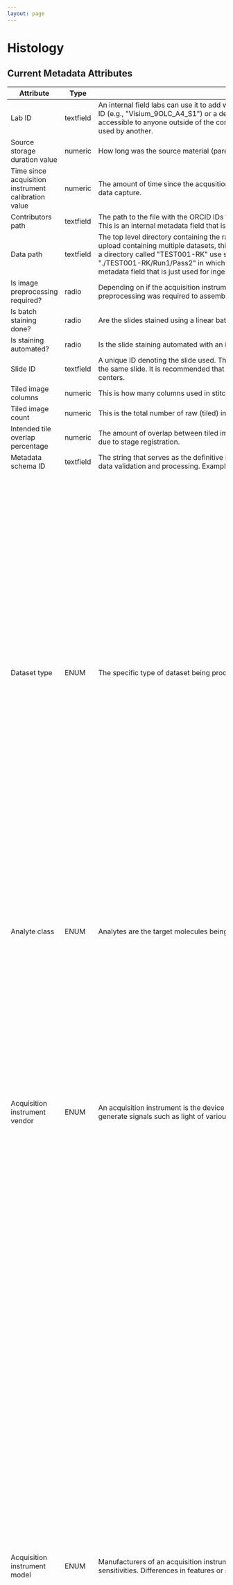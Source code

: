 ```yaml
--- 
layout: page 
---
```

# Histology 

## Current Metadata Attributes 


| Attribute                                           | Type      | Description                                                                                                                                                                                                                                                                                                                                                                                                                                                                                                                                                                                                                                                                                                      | Value                                                          | Required   |
|-----------------------------------------------------|-----------|------------------------------------------------------------------------------------------------------------------------------------------------------------------------------------------------------------------------------------------------------------------------------------------------------------------------------------------------------------------------------------------------------------------------------------------------------------------------------------------------------------------------------------------------------------------------------------------------------------------------------------------------------------------------------------------------------------------|----------------------------------------------------------------|------------|
| Lab ID                                              | textfield | An internal field labs can use it to add whatever ID(s) they want or need for dataset validation and tracking. This could be a single ID (e.g., "Visium_9OLC_A4_S1") or a delimited list of IDs (e.g., “9OL; 9OLC.A2; Visium_9OLC_A4_S1”). This field will not be accessible to anyone outside of the consortium and no effort will be made to check if IDs provided by one data provider are also used by another.                                                                                                                                                                                                                                                                                              |                                                                | False      |
| Source storage duration value                       | numeric   | How long was the source material (parent) stored, prior to this sample being processed.                                                                                                                                                                                                                                                                                                                                                                                                                                                                                                                                                                                                                          |                                                                | True       |
| Time since acquisition instrument calibration value | numeric   | The amount of time since the acqusition instrument was last serviced by the vendor. This provides a metric for assessing drift in data capture.                                                                                                                                                                                                                                                                                                                                                                                                                                                                                                                                                                  |                                                                | False      |
| Contributors path                                   | textfield | The path to the file with the ORCID IDs for all contributors of this dataset (e.g., "./extras/contributors.tsv" or "./contributors.tsv"). This is an internal metadata field that is just used for ingest.                                                                                                                                                                                                                                                                                                                                                                                                                                                                                                       |                                                                | True       |
| Data path                                           | textfield | The top level directory containing the raw and/or processed data. For a single dataset upload this might be "." where as for a data upload containing multiple datasets, this would be the directory name for the respective dataset. For instance, if the data is within a directory called "TEST001-RK" use syntax "./TEST001-RK" for this field. If there are multiple directory levels, use the format "./TEST001-RK/Run1/Pass2" in which "Pass2" is the subdirectory where the single dataset's data is stored. This is an internal metadata field that is just used for ingest.                                                                                                                            |                                                                | True       |
| Is image preprocessing required?                    | radio     | Depending on if the acquisition instrument was a microscope, slide scanner, etc. will indicate whether or not any level of preprocessing was required to assemble the image (e.g., fusing image tiles) .                                                                                                                                                                                                                                                                                                                                                                                                                                                                                                         | 0,1                                                            | False      |
| Is batch staining done?                             | radio     | Are the slides stained using a linear batch method or individually?                                                                                                                                                                                                                                                                                                                                                                                                                                                                                                                                                                                                                                              | 0,1                                                            | True       |
| Is staining automated?                              | radio     | Is the slide staining automated with an instrument?                                                                                                                                                                                                                                                                                                                                                                                                                                                                                                                                                                                                                                                              | 0,1                                                            | True       |
| Slide ID                                            | textfield | A unique ID denoting the slide used. This allows users the ability to determine which tissue sections were processed together on the same slide. It is recommended that data providers prefix the ID with the center name, to prevent values overlapping across centers.                                                                                                                                                                                                                                                                                                                                                                                                                                         |                                                                | False      |
| Tiled image columns                                 | numeric   | This is how many columns used in stitching. This is sometimes referred to as the grid size x.                                                                                                                                                                                                                                                                                                                                                                                                                                                                                                                                                                                                                    |                                                                | False      |
| Tiled image count                                   | numeric   | This is the total number of raw (tiled) images captured, that are to be stitched together.                                                                                                                                                                                                                                                                                                                                                                                                                                                                                                                                                                                                                       |                                                                | False      |
| Intended tile overlap percentage                    | numeric   | The amount of overlap between tiled images. This is the set point, where as during image acquisition there will be slight variations due to stage registration.                                                                                                                                                                                                                                                                                                                                                                                                                                                                                                                                                  |                                                                | False      |
| Metadata schema ID                                  | textfield | The string that serves as the definitive identifier for the metadata schema version and is readily interpretable by computers for data validation and processing. Example: 22bc762a-5020-419d-b170-24253ed9e8d9                                                                                                                                                                                                                                                                                                                                                                                                                                                                                                  |                                                                | True       |
| Dataset type                                        | ENUM      | The specific type of dataset being produced.                                                                                                                                                                                                                                                                                                                                                                                                                                                                                                                                                                                                                                                                     | 10X Multiome, 2D Imaging Mass Cytometry, ATACseq, Auto-fluorescence, Cell DIVE, CODEX, Confocal, CosMx, CyCIF, DBiT, DESI, Enhanced Stimulated Raman Spectroscopy (SRS), GeoMx (nCounter), GeoMx (NGS), HiFi-Slide, Histology, LC-MS, Light Sheet, MALDI, MERFISH, MIBI, Molecular Cartography, MUSIC, nanoSPLITS, PhenoCycler, Resolve, RNAseq, RNAseq (with probes), Second Harmonic Generation (SHG), SIMS, SNARE-seq2, Stereo-seq, Thick section Multiphoton MxIF, Visium (no probes), Visium (with probes), Xenium| True       |
| Analyte class                                       | ENUM      | Analytes are the target molecules being measured with the assay.                                                                                                                                                                                                                                                                                                                                                                                                                                                                                                                                                                                                                                                 | Chromatin, DNA, DNA + RNA, Endogenous fluorophores, Fluorochrome, Lipid, Metabolite, Nucleic acid and protein, Peptide, Polysaccharide, Protein, RNA  | True       |
| Acquisition instrument vendor                       | ENUM      | An acquisition instrument is the device that contains the signal detection hardware and signal processing software. Assays generate signals such as light of various intensities or color or signals representing the molecular mass.                                                                                                                                                                                                                                                                                                                                                                                                                                                                            | Akoya Biosciences, Andor, BGI Genomics, Bruker, Cytiva, Evident Scientific (Olympus), GE Healthcare, Hamamatsu, Huron Digital Pathology, Illumina, In-House, Ionpath, Keyence, Leica Biosystems, Leica Microsystems, Motic, NanoString, Resolve Biosciences, Sciex, Standard BioTools (Fluidigm), Thermo Fisher Scientific, Zeiss Microscopy | True       |
| Acquisition instrument model                        | ENUM      | Manufacturers of an acquisition instrument may offer various versions (models) of that instrument with different features or sensitivities. Differences in features or sensitivities may be relevant to processing or interpretation of the data.                                                                                                                                                                                                                                                                                                                                                                                                                                                                | Aperio AT2, Aperio CS2, Axio Observer 3, Axio Observer 5, Axio Observer 7, Axio Scan.Z1, BZ-X710, BZ-X800, BZ-X810, CosMx Spatial Molecular Imager, Custom: Multiphoton, Digital Spatial Profiler, DM6 B, DNBSEQ-T7, EVOS M7000, HiSeq 2500, HiSeq 4000, Hyperion Imaging System, IN Cell Analyzer 2200, Lightsheet 7, MALDI timsTOF Flex Prototype, MIBIscope, MoticEasyScan One, NanoZoomer 2.0-HT, NanoZoomer S210, NanoZoomer S360, NanoZoomer S60, NanoZoomer-SQ, NextSeq 2000, NextSeq 500, NextSeq 550, NovaSeq 6000, NovaSeq X, NovaSeq X Plus, Orbitrap Eclipse Tribrid, Orbitrap Fusion Lumos Tribrid, Phenocycler-Fusion 1.0, Phenocycler-Fusion 2.0, PhenoImager Fusion, Q Exactive, Q Exactive HF, Q Exactive UHMR, QTRAP 5500, Resolve Biosciences Molecular Cartography, SCN400, STELLARIS 5, TissueScope LE Slide Scanner, Unknown, VS200 Slide Scanner, Xenium Analyzer, Zyla 4.2 sCMOS | True       |
| Source storage duration unit                        | ENUM      | The time duration unit of measurement                                                                                                                                                                                                                                                                                                                                                                                                                                                                                                                                                                                                                                                                            | hour, month, day, minute, year | True       |
| Time since acquisition instrument calibration unit  | ENUM      | The time unit of measurement                                                                                                                                                                                                                                                                                                                                                                                                                                                                                                                                                                                                                                                                                     | month, day, year | False      |
| Stain name                                          | ENUM      | The name of the chemical stains (dyes) applied to histology samples to highlight important features of the tissue as well as to enhance the tissue contrast.                                                                                                                                                                                                                                                                                                                                                                                                                                                                                                                                                     | AB-PAS, H&E, H-DAB, LFB, PAS, Trichrome | True       |
| Stain technique                                     | ENUM      | There are typically three types of stains: progressive, modified progressive, and regressive. Progressive staining occurs when the hematoxylin is added to the tissue without being followed by a differentiator to remove excess dye. With regressive and modified progressive staining, a differentiator is used.                                                                                                                                                                                                                                                                                                                                                                                              | Modified progressive staining, Not applicable, Progressive staining, Regressive staining | False      |
| Preparation instrument vendor                       | ENUM      | The manufacturer of the instrument used to prepare (staining/processing) the sample for the assay. If an automatic slide staining method was indicated this field should list the manufacturer of the instrument.                                                                                                                                                                                                                                                                                                                                                                                                                                                                                                | 10x Genomics, Hamamatsu, HTX Technologies, In-House, Leica Biosystems, Not applicable, Roche Diagnostics, SunChrom, Thermo Fisher Scientific | False      |
| Preparation instrument model                        | ENUM      | Manufacturers of a staining system instrument may offer various versions (models) of that instrument with different features. Differences in features or sensitivities may be relevant to processing or interpretation of the data.                                                                                                                                                                                                                                                                                                                                                                                                                                                                              | AutoStainer XL, Chromium Connect, Chromium Controller, Chromium iX, Chromium X, Discovery Ultra, EVOS M7000, M3+ Sprayer, M5 Sprayer, NanoZoomer S210, NanoZoomer S360, NanoZoomer S60, Not applicable, ST5020 Multistainer, Sublimator, SunCollect Sprayer, TM-Sprayer, Visium CytAssist | False      |
| Tile configuration                                  | ENUM      | This is how the tiles are configured for stitching.                                                                                                                                                                                                                                                                                                                                                                                                                                                                                                                                                                                                                                                              | Column-by-column, Not applicable, Row-by-row, Snake-by-columns, Snake-by-rows | False      |
| Scan direction                                      | ENUM      | This is the direction of imaging, which is required for stitching.                                                                                                                                                                                                                                                                                                                                                                                                                                                                                                                                                                                                                                               | Left-and-down, Left-and-up, Not applicable, Right-and-down, Right-and-up | False      |
| Preparation protocol DOI                            | link      | DOI for the protocols.io page that describes the assay or sample procurment and preparation. For example for an imaging assay, the protocol might include staining of a section through the creation of an OME-TIFF file. In this case the protocol would include any image processing steps required to create the OME-TIFF file. Example: https://dx.doi.org/10.17504/protocols.io.eq2lyno9qvx9/v1                                                                                                                                                                                                                                                                                                             |                                                                | True       |
| Is targeted?                                        | radio     | Specifies whether or not a specific molecule(s) is/are targeted for detection/measurement by the assay ("Yes" or "No"). The CODEX analyte is protein.                                                                                                                                                                                                                                                                                                                                                                                                                                                                                                                                                            | 0,1                                                            | True       |
| Parent sample ID                                    | textfield | Unique HuBMAP or SenNet identifier of the sample (i.e., block, section or suspension) used to perform this assay. For example, for a RNAseq assay, the parent would be the suspension, whereas, for one of the imaging assays, the parent would be the tissue section. If an assay comes from multiple parent samples then this should be a comma separated list. Example: HBM386.ZGKG.235, HBM672.MKPK.442 or SNT232.UBHJ.322, SNT329.ALSK.102                                                                                                                                                                                                                                                                  |                                                                | True       |
| Non global files                                    | textfield | A semicolon separated list of non-shared files to be included in the dataset. The path assumes the files are located in the "TOP/non-global/" directory. For example, for the file is TOP/non-global/lab_processed/images/1-tissue-boundary.geojson the value of this field would be "./lab_processed/images/1-tissue-boundary.geojson". After ingest, these files will be copied to the appropriate locations within the respective dataset directory tree. This field is used for internal HuBMAP processing. Examples for GeoMx and PhenoCycler are provided in the File Locations documentation: https://docs.google.com/document/d/1n2McSs9geA9Eli4QWQaB3c9R3wo5d5U1Xd57DWQfN5Q/edit#heading=h.1u82i4axggee |                                                                | False      |
